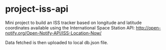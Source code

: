 # project-iss-api

Mini project to build an ISS tracker based on longitude and latitude coordinates available using the International Space Station API: http://open-notify.org/Open-Notify-API/ISS-Location-Now/

Data fetched is then uploaded to local db.json file.

